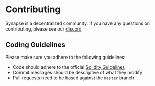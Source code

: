 # Contributing

Synapse is a decentralized community. If you have any questions on contributing, please see our [discord](https://discord.com/invite/synapseprotocol)

## Coding Guidelines

Please make sure you adhere to the following guidelines:

- Code should adhere to the official [Solidity Guidelines](https://docs.soliditylang.org/en/v0.8.11/style-guide.html)
- Commit messages should be descriptive of what they modify
- Pull requests need to be based against the `master` branch
